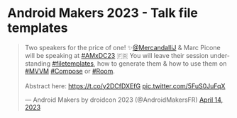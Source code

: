 # Android Makers 2023 - Talk file templates

<blockquote class="twitter-tweet"><p lang="en" dir="ltr">Two speakers for the price of one! ✨<a href="https://twitter.com/MercandalliJ?ref_src=twsrc%5Etfw">@MercandalliJ</a> &amp; Marc Picone will be speaking at <a href="https://twitter.com/hashtag/AMxDC23?src=hash&amp;ref_src=twsrc%5Etfw">#AMxDC23</a> 🇫🇷 You will leave their session understanding <a href="https://twitter.com/hashtag/filetemplates?src=hash&amp;ref_src=twsrc%5Etfw">#filetemplates</a>, how to generate them &amp; how to use them on <a href="https://twitter.com/hashtag/MVVM?src=hash&amp;ref_src=twsrc%5Etfw">#MVVM</a> <a href="https://twitter.com/hashtag/Compose?src=hash&amp;ref_src=twsrc%5Etfw">#Compose</a> or <a href="https://twitter.com/hashtag/Room?src=hash&amp;ref_src=twsrc%5Etfw">#Room</a>. <br><br>Abstract here: <a href="https://t.co/y2DCfDXEfG">https://t.co/y2DCfDXEfG</a> <a href="https://t.co/5FuS0JuFqX">pic.twitter.com/5FuS0JuFqX</a></p>&mdash; Android Makers by droidcon 2023 (@AndroidMakersFR) <a href="https://twitter.com/AndroidMakersFR/status/1646808031139692549?ref_src=twsrc%5Etfw">April 14, 2023</a></blockquote> <script async src="https://platform.twitter.com/widgets.js" charset="utf-8"></script>